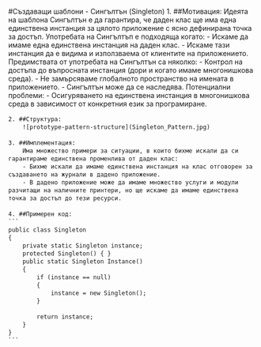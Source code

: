 #Създаващи шаблони - Сингълтън (Singleton)
	1. ##Мотивация:
		Идеята на шаблона Сингълтън е да гарантира, че даден клас ще има една единствена инстанция за цялото приложение с ясно дефинирана точка за достъп. 
		Употребата на Сингълтъп е подходяща когато:
		- Искаме да имаме една единствена инстанция на даден клас.
		- Искаме тази инстанция да е видима и използваема от клиентите на приложението.
		Предимствата от употребата на Сингълтън са няколко:
		- Контрол на достъпа до въпросната инстанция (дори и когато имаме многонишкова среда).
		- Не замърсяваме глобалното пространство на имената в приложението.
		- Сингълтън може да се наследява.
		Потенциални проблеми:
		- Осигуряването на единствена инстанция в многонишкова среда в зависимост от конкретния език за програмиране. 
	
	2. ##Структура:
		![prototype-pattern-structure](Singleton_Pattern.jpg)
	
	3. ##Имплементация:
		Има множество примери за ситуации, в които бихме искали да си гарантираме единствена променлива от даден клас:
		- Бихме искали да имаме единствена инстанция на клас отговорен за създаването на журнали в дадено приложение.
		- В дадено приложение може да имаме множество услуги и модули разчитащи на наличните принтери, но ще искаме да имаме единствена точка за достъп до тези ресурси.
	
	4. ##Примерен код:
	```
	public class Singleton 
	{
		private static Singleton instance;
		protected Singleton() { }
		public static Singleton Instance() 
		{			
			if (instance == null) 
			{
				instance = new Singleton();
			}
			
			return instance;
		}
	}
	```